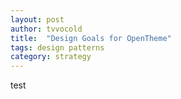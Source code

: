 ```yaml
---
layout: post
author: tvvocold
title:  "Design Goals for OpenTheme"
tags: design patterns
category: strategy
---
```

test
